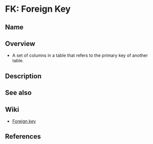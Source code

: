 # FK: Foreign Key

## Name

## Overview
- A set of columns in a table that refers to the primary key of another table.

## Description

## See also

## Wiki
- [Foreign key](https://en.wikipedia.org/wiki/Foreign_key)

## References
